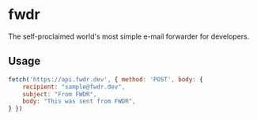 # fwdr
The self-proclaimed world's most simple e-mail forwarder for developers.

## Usage
```js
fetch('https://api.fwdr.dev', { method: 'POST', body: {
    recipient: "sample@fwdr.dev",
    subject: "From FWDR", 
    body: "This was sent from FWDR",
} })
```

